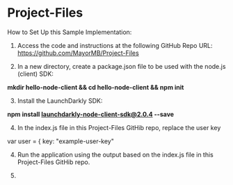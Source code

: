# Project-Files
How to Set Up this Sample Implementation:

1) Access the code and instructions at the following GitHub Repo URL:
https://github.com/MayorMB/Project-Files

2) In a new directory, create a package.json file to be used with the node.js (client) SDK:

**mkdir hello-node-client && cd hello-node-client && npm init**

3) Install the LaunchDarkly SDK:

**npm install launchdarkly-node-client-sdk@2.0.4 --save**

4) In the index.js file in this Project-Files GitHib repo, replace the user key 

var user = {
  key: "example-user-key"

4) Run the application using the output based on the index.js file in this Project-Files GitHib repo.

5) 
